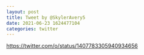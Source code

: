 ```yaml
--- 
layout: post 
title: Tweet by @SkylerAvery5 
date: 2021-06-23 1624477104 
categories: twitter 
--- 
```

https://twitter.com/o/status/1407783305940934656